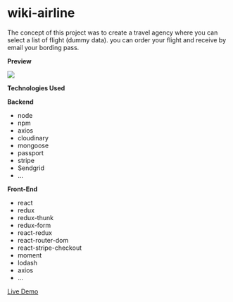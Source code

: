 # wiki-airline

The concept of this project was to create a travel agency where you can select a list of flight (dummy data). you can order your flight and receive by email your bording pass.

**Preview**

![](wikiairline.gif)

**Technologies Used**

**Backend**

- node
- npm
- axios
- cloudinary
- mongoose
- passport
- stripe
- Sendgrid
- ...

**Front-End**

- react
- redux
- redux-thunk
- redux-form
- react-redux
- react-router-dom
- react-stripe-checkout
- moment
- lodash
- axios
- ...

[Live Demo]()

